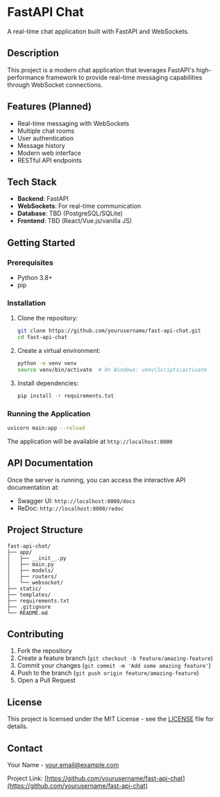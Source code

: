 # FastAPI Chat

A real-time chat application built with FastAPI and WebSockets.

## Description

This project is a modern chat application that leverages FastAPI's high-performance framework to provide real-time messaging capabilities through WebSocket connections.

## Features (Planned)

- Real-time messaging with WebSockets
- Multiple chat rooms
- User authentication
- Message history
- Modern web interface
- RESTful API endpoints

## Tech Stack

- **Backend**: FastAPI
- **WebSockets**: For real-time communication
- **Database**: TBD (PostgreSQL/SQLite)
- **Frontend**: TBD (React/Vue.js/vanilla JS)

## Getting Started

### Prerequisites

- Python 3.8+
- pip

### Installation

1. Clone the repository:
   ```bash
   git clone https://github.com/yourusername/fast-api-chat.git
   cd fast-api-chat
   ```

2. Create a virtual environment:
   ```bash
   python -m venv venv
   source venv/bin/activate  # On Windows: venv\Scripts\activate
   ```

3. Install dependencies:
   ```bash
   pip install -r requirements.txt
   ```

### Running the Application

```bash
uvicorn main:app --reload
```

The application will be available at `http://localhost:8000`

## API Documentation

Once the server is running, you can access the interactive API documentation at:
- Swagger UI: `http://localhost:8000/docs`
- ReDoc: `http://localhost:8000/redoc`

## Project Structure

```
fast-api-chat/
├── app/
│   ├── __init__.py
│   ├── main.py
│   ├── models/
│   ├── routers/
│   └── websocket/
├── static/
├── templates/
├── requirements.txt
├── .gitignore
└── README.md
```

## Contributing

1. Fork the repository
2. Create a feature branch (`git checkout -b feature/amazing-feature`)
3. Commit your changes (`git commit -m 'Add some amazing feature'`)
4. Push to the branch (`git push origin feature/amazing-feature`)
5. Open a Pull Request

## License

This project is licensed under the MIT License - see the [LICENSE](LICENSE) file for details.

## Contact

Your Name - your.email@example.com

Project Link: [https://github.com/yourusername/fast-api-chat](https://github.com/yourusername/fast-api-chat)
